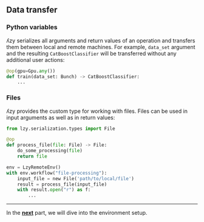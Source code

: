 ## Data transfer

### Python variables

ʎzy serializes all arguments and return values of an operation and transfers them between local and remote machines. 
For example, `data_set` argument and the resulting `CatBoostClassifier` will be transferred without any additional user actions:

```python
@op(gpu=Gpu.any())
def train(data_set: Bunch) -> CatBoostClassifier:
    ...
```

### Files

ʎzy provides the custom type for working with files. Files can be used in input arguments as well as in return values:

```python
from lzy.serialization.types import File

@op
def process_file(file: File) -> File:
    do_some_processing(file)
    return file

env = LzyRemoteEnv()
with env.workflow("file-processing"):
    input_file = new File('path/to/local/file')
    result = process_file(input_file)
    with result.open("r") as f:
        ...
```

---

In the [**next**](4-environment.md) part, we will dive into the environment setup.